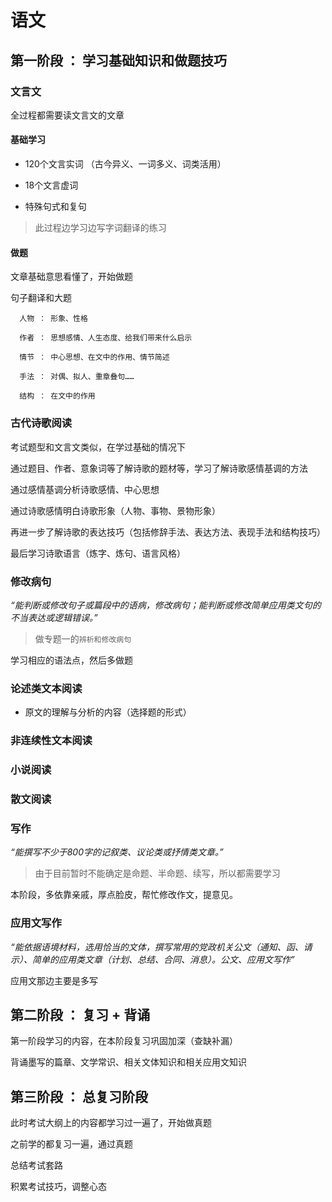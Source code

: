 # 语文

## 第一阶段 ： 学习基础知识和做题技巧

### 文言文

  全过程都需要读文言文的文章

#### 基础学习

- 120个文言实词 （古今异义、一词多义、词类活用）

- 18个文言虚词

- 特殊句式和复句

> 此过程边学习边写字词翻译的练习

#### 做题

  文章基础意思看懂了，开始做题
  
  句子翻译和大题
  
      人物 ： 形象、性格
      
      作者 ： 思想感情、人生态度、给我们带来什么启示
      
      情节 ： 中心思想、在文中的作用、情节简述
      
      手法 ： 对偶、拟人、重章叠句……
      
      结构 ： 在文中的作用
      
### 古代诗歌阅读

  考试题型和文言文类似，在学过基础的情况下
  
  通过题目、作者、意象词等了解诗歌的题材等，学习了解诗歌感情基调的方法
  
  通过感情基调分析诗歌感情、中心思想
  
  通过诗歌感情明白诗歌形象（人物、事物、景物形象）
  
  再进一步了解诗歌的表达技巧（包括修辞手法、表达方法、表现手法和结构技巧）
  
  最后学习诗歌语言（炼字、炼句、语言风格）
      
### 修改病句

 *“能判断或修改句子或篇段中的语病，修改病句；能判断或修改简单应用类文句的不当表达或逻辑错误。”*
 
 > 做专题一的```辨析和修改病句```

  学习相应的语法点，然后多做题

### 论述类文本阅读

- 原文的理解与分析的内容（选择题的形式）

### 非连续性文本阅读

### 小说阅读

### 散文阅读

### 写作

  *“能撰写不少于800字的记叙类、议论类或抒情类文章。”*
    
> 由于目前暂时不能确定是命题、半命题、续写，所以都需要学习

  本阶段，多依靠亲戚，厚点脸皮，帮忙修改作文，提意见。
  
### 应用文写作

  *“能依据语境材料，选用恰当的文体，撰写常用的党政机关公文（通知、函、请示）、简单的应用类文章（计划、总结、合同、消息）。公文、应用文写作”*
  
  应用文那边主要是多写

## 第二阶段 ： 复习 + 背诵

  第一阶段学习的内容，在本阶段复习巩固加深（查缺补漏）
  
  背诵墨写的篇章、文学常识、相关文体知识和相关应用文知识
  
## 第三阶段 ： 总复习阶段

  此时考试大纲上的内容都学习过一遍了，开始做真题

  之前学的都复习一遍，通过真题
  
  总结考试套路
  
  积累考试技巧，调整心态
  

      
      
